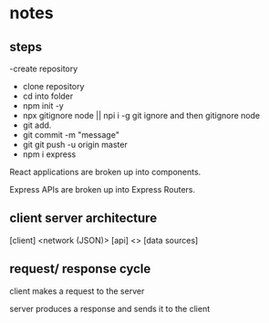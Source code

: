 # notes



## steps

-create repository
- clone repository
- cd into folder
 - npm init -y
 - npx gitignore node || npi i -g git ignore and then gitignore node
 - git add.
 - git commit -m "message"
 - git git push -u origin master
 - npm i express

 React applications are broken up into components.

 Express APIs are broken up into Express Routers.


 ## client server architecture

 [client] <network (JSON)> [api] <> [data sources]

 ## request/ response cycle

 client makes a request to the server

 server produces a response and sends it to the client
